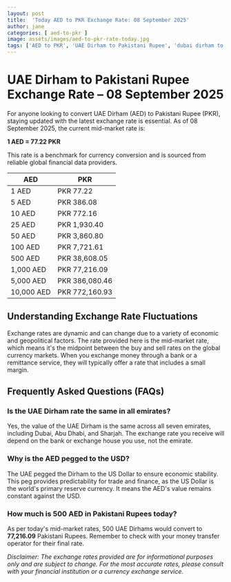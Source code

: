 ```yaml
---
layout: post
title:  'Today AED to PKR Exchange Rate: 08 September 2025'
author: jane
categories: [ aed-to-pkr ]
image: assets/images/aed-to-pkr-rate-today.jpg
tags: ['AED to PKR', 'UAE Dirham to Pakistani Rupee', 'dubai dirham to pkr', 'dirham rate in pakistan today', 'uae exchange rate pakistan']
---
```


# UAE Dirham to Pakistani Rupee Exchange Rate – 08 September 2025

For anyone looking to convert UAE Dirham (AED) to Pakistani Rupee (PKR), staying updated with the latest exchange rate is essential. As of 08 September 2025, the current mid-market rate is:

**1 AED = 77.22 PKR**

This rate is a benchmark for currency conversion and is sourced from reliable global financial data providers.

| AED | PKR |
| --- | --- |
| 1 AED | PKR 77.22 |
| 5 AED | PKR 386.08 |
| 10 AED | PKR 772.16 |
| 25 AED | PKR 1,930.40 |
| 50 AED | PKR 3,860.80 |
| 100 AED | PKR 7,721.61 |
| 500 AED | PKR 38,608.05 |
| 1,000 AED | PKR 77,216.09 |
| 5,000 AED | PKR 386,080.46 |
| 10,000 AED | PKR 772,160.93 |


## Understanding Exchange Rate Fluctuations

Exchange rates are dynamic and can change due to a variety of economic and geopolitical factors. The rate provided here is the mid-market rate, which means it's the midpoint between the buy and sell rates on the global currency markets. When you exchange money through a bank or a remittance service, they will typically offer a rate that includes a small margin.

## Frequently Asked Questions (FAQs)

### Is the UAE Dirham rate the same in all emirates?

Yes, the value of the UAE Dirham is the same across all seven emirates, including Dubai, Abu Dhabi, and Sharjah. The exchange rate you receive will depend on the bank or exchange house you use, not the emirate.

### Why is the AED pegged to the USD?

The UAE pegged the Dirham to the US Dollar to ensure economic stability. This peg provides predictability for trade and finance, as the US Dollar is the world's primary reserve currency. It means the AED's value remains constant against the USD.

### How much is 500 AED in Pakistani Rupees today?

As per today's mid-market rates, 500 UAE Dirhams would convert to **77,216.09** Pakistani Rupees. Remember to check with your money transfer operator for their final rate.



*Disclaimer: The exchange rates provided are for informational purposes only and are subject to change. For the most accurate rates, please consult with your financial institution or a currency exchange service.*
